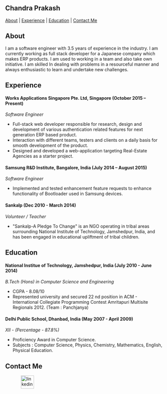 ## Chandra Prakash
[//]: # (ToDo : Add projects in tabular format, skills and Interests in future)
[About](#about) | [Experience](#experience) | [Education](#education) | [Contact Me](#contact-me)

## About
I am a software engineer with 3.5 years of experience in the industry. I am currently working as full stack developer for a Japanese company which makes ERP products. I am used to working in a team and also take own initiative. 
I am skilled In dealing with problems in a resourceful manner and always enthusiastic to learn and undertake new challenges.


## Experience

#### Works Applications Singapore Pte. Ltd, Singapore (October 2015 – Present) 
*Software Engineer* 
* Full-stack web developer responsible for research, design and development of various authentication related features for next generation ERP based product.
* Interaction with different teams, testers and clients on a daily basis for smooth development of the product.
* Designed and developed a web-application targeting Real-Estate Agencies as a starter project.

#### Samsung R&D Institute, Bangalore, India (July 2014 – August 2015)    
*Software Engineer*  
* Implemented and tested enhancement feature requests to enhance functionality of Bootloader used in Samsung devices.

#### Sankalp (Dec 2010 - March 2014)    
*Volunteer / Teacher*  
* "Sankalp-A Pledge To Change" is an NGO operating in tribal areas surrounding National Institute of Technology, Jamshedpur, India, and has been engaged in educational upliftment of tribal children. 

## Education

#### National Institue of Technology, Jamshedpur, India (July 2010 - June 2014)
*B.Tech (Hons) in Computer Science and Engineering*
- CGPA - 8.08/10
- Represented university and secured 22 nd position in ACM - International Collegiate Programming Contest Amritapuri Multisite Regionals 2012. (Team : Panchjanya)

#### Delhi Public School, Dhanbad, India (May 2007 - April 2009)
*XII - (Percentage - 87.8%)*
- Proficiency Award in Computer Science.
- Subjects : Computer Science, Physics, Chemistry, Mathematics, English, Physical Education.

[//]: # (ToDo : Add skills ## Skills)

## Contact Me

<p align="left">

<a href="https://www.linkedin.com/in/chandra-prakash-a765b316/" target="_blank">
<img src="https://www.iconfinder.com/data/icons/free-social-icons/67/linkedin_circle_color-512.png" alt="linkedin" hspace="50" height="42" width="42"></a>

</p>
